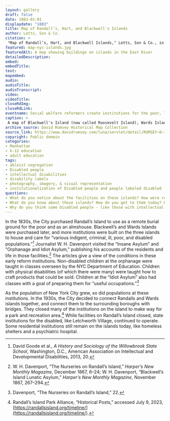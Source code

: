```yaml
--- 
layout: gallery
draft: false
date: 1883-01-01
displaydate: "1883"
title: Map of Randall’s, Hart, and Blackwell's Islands
author: Letts, Son & Co.
citation: >
 "Map of Randall’s, Hart, and Blackwell Islands," Letts, Son & Co., in New York City Civil Rights History Project, Accessed: [Month Day, Year], https://nyccivilrightshistory.org/gallery/map-nyc-islands.
featured: map-nyc-islands.jpg
featuredAlt: A map showing buildings on islands in the East River
detailedDescription: 
embed: 
embedTitle: 
text: 
mapembed: 
audio: 
audioTitle: 
audioTranscript: 
video: 
videoTitle: 
closeRdImg: 
closeRdLink: 
eventname: Social welfare reformers create institutions for the poor, like hospitals, almshouses, asylums for orphans and people with disabilities, and housing for immigrants on islands away from the city.
caption: >
 A map of Blackwell's Island (now called Roosevelt Island), Wards Island, and Randall's Island in the East River. The map shows buildings labeled: "Hospital," "Alms Houses," "Work House," "Lunatic Asylum," "Emigrant Refuge & Hosp.," "Inebriate Asylum," "Foundling Asylum” (for infant children), "House of Refuge," and "Idiot Asylum."
archive_source: David Rumsey Historical Map Collection
source_link: https://www.davidrumsey.com/luna/servlet/detail/RUMSEY~8~1~31479~1150435:New-York-N-
copyright: Public domain
categories: 
- Manhattan
- k-12 education
- adult education
tags: 
- ableist segregation
- Disabled people
- intellectual disabilities
- disability labels
- photography, imagery, & visual representation
- institutionalization of Disabled people and people labeled disabled
questions: 
- What do you notice about the facilities on these islands? How were residents similar? How were they different? How were their needs similar or different?
- What do you know about these islands? How do you get to them today? How did people get to them in the 1800s?
- Why do you think some Disabled people - like those with intellectual disabilities - were sent to institutions on islands in the river, while others - like deaf students - went to schools in Manhattan?
--- 
```


In the 1830s, the City purchased Randall’s Island to use as a remote burial ground for the poor and as an almshouse. Blackwell’s and Wards Islands were purchased later, and more institutions were built on the three islands to house and care for “various indigent, criminal, ill, poor, and disabled populations.”[^1] Journalist W. H. Davenport visited the “Insane Asylum” and “Orphanage and Idiot Asylum,” publishing his accounts of the residents and life in those facilities.[^2] The articles give a view of the conditions in these early reform institutions. Non-disabled children at the orphanage were taught in classes overseen by the NYC Department of Education. Children with physical disabilities (of which there were many) were taught how to craft products that could be sold. Children at the “Idiot Asylum” also had classes with a goal of preparing them for “useful occupations.”[^3]

As the population of New York City grew, so did populations at these institutions. In the 1930s, the City decided to connect Randalls and Wards islands together, and connect them to the surrounding boroughs with bridges. They closed many of the institutions on the island to make way for a park and recreation area.[^4] While facilities on Randall’s Island closed, state institutions for the disabled, like Letchworth Village, continued to operate. Some residential institutions still remain on the islands today, like homeless shelters and a psychiatric hospital.

[^1]: David Goode et al., *A History and Sociology of the Willowbrook State School*, Washington, D.C., American Association on Intellectual and Developmental Disabilities, 2013, 20.

[^2]: W. H. Davenport, “The Nurseries on Randall’s Island,” *Harper’s New Monthly Magazine*, December 1867, 6–24; W. H. Davenport, “Blackwell’s Island Lunatic Asylum,” *Harper’s New Monthly Magazine*, November 1867, 267–294.

[^3]: Davenport, “The Nurseries on Randall’s Island,” 22.

[^4]: Randall’s Island Park Alliance, “Historical Posts,” accessed July 9, 2023, [https://randallsisland.org/timeline/](https://randallsisland.org/timeline/).
